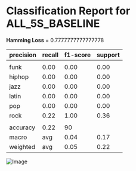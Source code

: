 # Classification Report for ALL_5S_BASELINE

__Hamming Loss__ = 0.7777777777777778

| precision | recall | f1-score | support |
| --- | --- | --- | --- |
|  |
| funk | 0.00 | 0.00 | 0.00 | 13 |
| hiphop | 0.00 | 0.00 | 0.00 | 13 |
| jazz | 0.00 | 0.00 | 0.00 | 15 |
| latin | 0.00 | 0.00 | 0.00 | 13 |
| pop | 0.00 | 0.00 | 0.00 | 16 |
| rock | 0.22 | 1.00 | 0.36 | 20 |
|  |
| accuracy | 0.22 | 90 |
| macro | avg | 0.04 | 0.17 | 0.06 | 90 |
| weighted | avg | 0.05 | 0.22 | 0.08 | 90 |


![Image](..\evaluation\images\confusion_matrix_ALL_5S_BASELINE.png)
